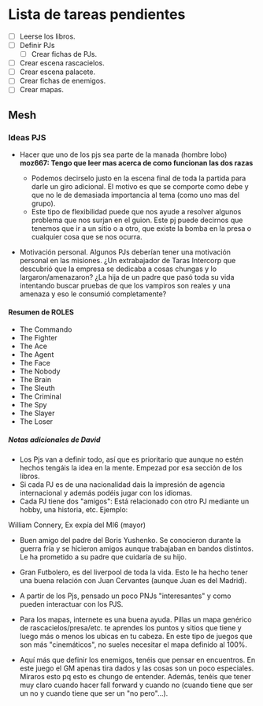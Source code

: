 # Lista de tareas pendientes

- [ ] Leerse los libros.
- [ ] Definir PJs
    - [ ] Crear fichas de PJs.
- [ ] Crear escena rascacielos.
- [ ] Crear escena palacete.
- [ ] Crear fichas de enemigos.
- [ ] Crear mapas.

## Mesh

### Ideas PJS
* Hacer que uno de los pjs sea parte de la manada (hombre lobo) **moz667: Tengo que leer mas acerca de como funcionan las dos razas**
    * Podemos decirselo justo en la escena final de toda la partida para darle un giro adicional. El motivo es que se comporte como debe y que no le de demasiada importancia al tema (como uno mas del grupo).
    * Este tipo de flexibilidad puede que nos ayude a resolver algunos problema que nos surjan en el guion. Este pj puede decirnos que tenemos que ir a un sitio o a otro, que existe la bomba en la presa o cualquier cosa que se nos ocurra.

* Motivación personal. Algunos PJs deberían tener una motivación personal en las misiones. ¿Un extrabajador de Taras Intercorp que descubrió que la empresa se
dedicaba a cosas chungas y lo largaron/amenazaron? ¿La hija de un padre que pasó toda su vida intentando buscar pruebas de que los vampiros son reales y una amenaza
y eso le consumió completamente?

#### Resumen de ROLES
* The Commando
* The Fighter
* The Ace
* The Agent
* The Face
* The Nobody
* The Brain
* The Sleuth
* The Criminal
* The Spy
* The Slayer
* The Loser

##### Notas adicionales de David
- Los Pjs van a definir todo, así que es prioritario que aunque no estén hechos tengáis la idea en la mente. Empezad por esa sección de los libros.
- Si cada PJ es de una nacionalidad dais la impresión de agencia internacional y además podéis jugar con los idiomas.
- Cada PJ tiene dos "amigos": Está relacionado con otro PJ mediante un hobby, una historia, etc. Ejemplo:

William Connery, Ex expía del MI6 (mayor)
 - Buen amigo del padre del Boris Yushenko. Se conocieron durante la guerra fría y se hicieron amigos aunque trabajaban en bandos distintos. Le ha prometido a su padre que cuidaría de su hijo.
 - Gran Futbolero, es del liverpool de toda la vida. Esto le ha hecho tener una buena relación con Juan Cervantes (aunque Juan es del Madrid).

- A partir de los Pjs, pensado un poco PNJs "interesantes" y como pueden interactuar con los PJS.
- Para los mapas, internete es una buena ayuda. Pillas un mapa genérico de rascacielos/presa/etc. te aprendes los puntos y sitios que tiene y luego más o menos los ubicas en tu cabeza. En este tipo de juegos que son más "cinemáticos", no sueles necesitar el mapa definido al 100%. 

- Aquí más que definir los enemigos, tenéis que pensar en encuentros. En este juego el GM apenas tira dados y las cosas son un poco especiales. Miraros esto pq esto es chungo de entender. Además, tenéis que tener muy claro cuando hacer fall forward y cuando no (cuando tiene que ser un no y cuando tiene que ser un "no pero"...).
